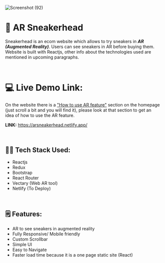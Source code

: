 ![Screenshot (92)](https://user-images.githubusercontent.com/97867019/158023430-b2c117fe-23bb-4842-80db-72063a0f8b94.png)

# 👟 AR Sneakerhead

Sneakerhead is an ecom website which allows to try sneakers in ***AR (Augmented Reality)***. Users can see sneakers in AR before buying them. Website is built with Reactjs, other info about the technologies used are mentioned in upcoming paragraphs.

<br />

# :computer: Live Demo Link:

On the website there is a <a href="https://github.com/karansahi001/ar-sneakerhead/new/main?readme=1#how-to-use-ar-feature">"How to use AR feature"</a> section on the homepage (just scroll a bit and you will find it), please look at that section to get an idea of how to use the AR feature.

**LINK:**  https://arsneakerhead.netlify.app/

<br />

## 👨‍💻 Tech Stack Used:
 
- Reactjs
- Redux
- Bootstrap
- React Router
- Vectary (Web AR tool)
- Netlify (To Deploy)

<br />

## 🗒️ Features:

- AR to see sneakers in augmented reality
- Fully Responsive/ Mobile friendly
- Custom Scrollbar
- Simple UI
- Easy to Navigate
- Faster load time because it is a one page static site (React)

